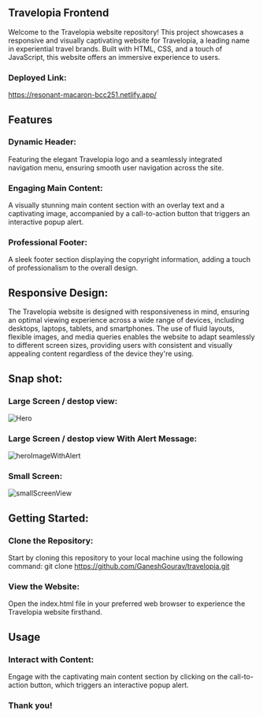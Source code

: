 ## Travelopia Frontend
Welcome to the Travelopia website repository! This project showcases a responsive and visually captivating website for Travelopia, a leading name in experiential travel brands. Built with HTML, CSS, and a touch of JavaScript, this website offers an immersive experience to users.

### Deployed Link:
https://resonant-macaron-bcc251.netlify.app/

## Features
### Dynamic Header:
Featuring the elegant Travelopia logo and a seamlessly integrated navigation menu, ensuring smooth user navigation across the site.
### Engaging Main Content:
A visually stunning main content section with an overlay text and a captivating image, accompanied by a call-to-action button that triggers an interactive popup alert.
### Professional Footer: 
A sleek footer section displaying the copyright information, adding a touch of professionalism to the overall design.

## Responsive Design:
The Travelopia website is designed with responsiveness in mind, ensuring an optimal viewing experience across a wide range of devices, including desktops, laptops, tablets, and smartphones. The use of fluid layouts, flexible images, and media queries enables the website to adapt seamlessly to different screen sizes, providing users with consistent and visually appealing content regardless of the device they're using.


## Snap shot:
### Large Screen / destop view:
![Hero](https://github.com/GaneshGourav/travelopia/assets/119353884/9339d3d1-19d2-47db-8a7b-80163f249100)


### Large Screen / destop view With Alert Message:

![heroImageWithAlert](https://github.com/GaneshGourav/travelopia/assets/119353884/d2553f57-3dce-44d3-aada-0f8e0a82a131)

### Small Screen:
![smallScreenView](https://github.com/GaneshGourav/travelopia/assets/119353884/354e9f26-e91a-436a-840b-3f80d6d9bb6f)


## Getting Started:
### Clone the Repository:
Start by cloning this repository to your local machine using the following command:
git clone https://github.com/GaneshGourav/travelopia.git
### View the Website:
Open the index.html file in your preferred web browser to experience the Travelopia website firsthand.

## Usage
### Interact with Content:
Engage with the captivating main content section by clicking on the call-to-action button, which triggers an interactive popup alert.


### Thank you!

